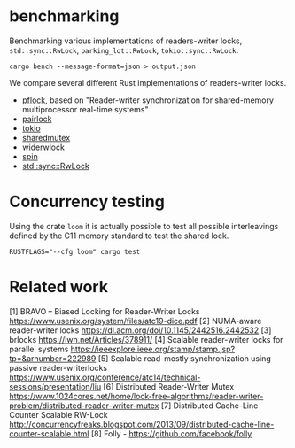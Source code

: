 
# benchmarking

Benchmarking various implementations of readers-writer locks, `std::sync::RwLock`, `parking_lot::RwLock`, `tokio::sync::RwLock`.

```
cargo bench --message-format=json > output.json
```

We compare several different Rust implementations of readers-writer locks.

 - [pflock](https://crates.io/crates/pflock), based on "Reader-writer synchronization for shared-memory multiprocessor real-time systems"
 - [pairlock](https://crates.io/crates/pairlock)
 - [tokio](https://tokio.rs/)
 - [sharedmutex](https://crates.io/crates/shared-mutex)
 - [widerwlock](https://crates.io/crates/widerwlock)
 - [spin](https://crates.io/crates/spin)
 - [std::sync::RwLock](https://doc.rust-lang.org/std/sync/struct.RwLock.html)

# Concurrency testing

Using the crate `loom` it is actually possible to test all possible
interleavings defined by the C11 memory standard to test the shared lock.

```
RUSTFLAGS="--cfg loom" cargo test
```

# Related work

[1] BRAVO – Biased Locking for Reader-Writer Locks https://www.usenix.org/system/files/atc19-dice.pdf
[2] NUMA-aware reader-writer locks https://dl.acm.org/doi/10.1145/2442516.2442532
[3] brlocks https://lwn.net/Articles/378911/
[4] Scalable reader-writer locks for parallel systems https://ieeexplore.ieee.org/stamp/stamp.jsp?tp=&arnumber=222989
[5] Scalable read-mostly synchronization using passive reader-writerlocks https://www.usenix.org/conference/atc14/technical-sessions/presentation/liu
[6] Distributed Reader-Writer Mutex https://www.1024cores.net/home/lock-free-algorithms/reader-writer-problem/distributed-reader-writer-mutex
[7] Distributed Cache-Line Counter Scalable RW-Lock http://concurrencyfreaks.blogspot.com/2013/09/distributed-cache-line-counter-scalable.html
[8] Folly - https://github.com/facebook/folly